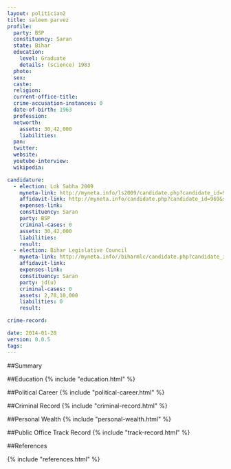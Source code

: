 ```yaml
---
layout: politician2
title: saleem parvez
profile: 
  party: BSP
  constituency: Saran
  state: Bihar
  education: 
    level: Graduate
    details: (science) 1983
  photo: 
  sex: 
  caste: 
  religion: 
  current-office-title: 
  crime-accusation-instances: 0
  date-of-birth: 1963
  profession: 
  networth: 
    assets: 30,42,000
    liabilities: 
  pan: 
  twitter: 
  website: 
  youtube-interview: 
  wikipedia: 

candidature: 
  - election: Lok Sabha 2009
    myneta-link: http://myneta.info/ls2009/candidate.php?candidate_id=969
    affidavit-link: http://myneta.info/candidate.php?candidate_id=969&scan=original
    expenses-link: 
    constituency: Saran 
    party: BSP
    criminal-cases: 0
    assets: 30,42,000
    liabilities: 
    result:  
  - election: Bihar Legislative Council
    myneta-link: http://myneta.info//biharmlc/candidate.php?candidate_id=23
    affidavit-link: 
    expenses-link: 
    constituency: Saran 
    party: jd(u)
    criminal-cases: 0
    assets: 2,78,10,000
    liabilities: 0
    result:  

crime-record: 

date: 2014-01-28
version: 0.0.5
tags: 
---
```

##Summary


##Education
{% include "education.html" %}


##Political Career
{% include "political-career.html" %}


##Criminal Record
{% include "criminal-record.html" %}


##Personal Wealth
{% include "personal-wealth.html" %}


##Public Office Track Record
{% include "track-record.html" %}


##References


{% include "references.html" %}